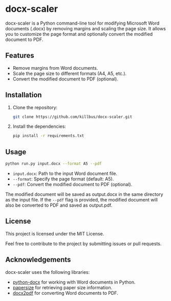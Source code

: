 # docx-scaler

docx-scaler is a Python command-line tool for modifying Microsoft Word documents (.docx) by removing margins and scaling the page size. It allows you to customize the page format and optionally convert the modified document to PDF.

## Features

- Remove margins from Word documents.
- Scale the page size to different formats (A4, A5, etc.).
- Convert the modified document to PDF (optional).

## Installation

1. Clone the repository:

   ```bash
   git clone https://github.com/killbus/docx-scaler.git
   ```

2. Install the dependencies:

    ```bash
    pip install -r requirements.txt
    ```

## Usage

```bash
python run.py input.docx --format A5 --pdf
```

- `input.docx`: Path to the input Word document file.
- `--format`: Specify the page format (default: A5).
- `--pdf`: Convert the modified document to PDF (optional).

The modified document will be saved as output.docx in the same directory as the input file. If the `--pdf` flag is provided, the modified document will also be converted to PDF and saved as output.pdf.

## License

This project is licensed under the MIT License.

Feel free to contribute to the project by submitting issues or pull requests.

## Acknowledgements

docx-scaler uses the following libraries:

- [python-docx](https://python-docx.readthedocs.io/) for working with Word documents in Python.
- [papersize](https://pypi.org/project/papersize/) for retrieving paper size information.
- [docx2pdf](https://pypi.org/project/docx2pdf/) for converting Word documents to PDF.
